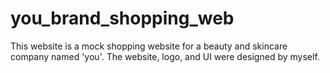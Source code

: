 # you_brand_shopping_web
This website is a mock shopping website for a beauty and skincare company named 'you'. The website, logo, and UI were designed by myself.
